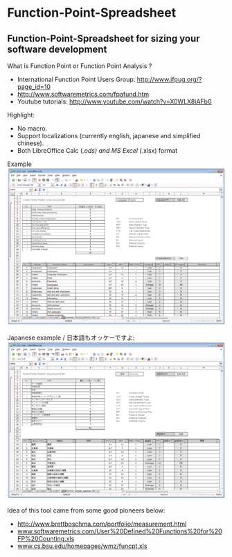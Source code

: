 Function-Point-Spreadsheet
==========================

##  Function-Point-Spreadsheet for sizing your software development

What is Function Point or Function Point Analysis ?
* International Function Point Users Group: http://www.ifpug.org/?page_id=10
* http://www.softwaremetrics.com/fpafund.htm
* Youtube tutorials: http://www.youtube.com/watch?v=X0WLX8iAFb0

Highlight:
* No macro.
* Support localizations (currently english, japanese and simplified chinese).
* Both LibreOffice Calc (*.ods) and MS Excel (*.xlsx) format

Example
![Libre Calc example](/images/image_FP_CALC_ods.png "Sample Calc format")

Japanese example / 日本語もオッケーですよ:
![Libre Calc example - Japanese](/images/image_FP_CALC_ods-ja.png "Sample Calc format - Japanese")

Idea of this tool came from some good pioneers below:
* http://www.brettboschma.com/portfolio/measurement.html
* www.softwaremetrics.com/User%20Defined%20Functions%20for%20FP%20Counting.xls
* www.cs.bsu.edu/homepages/wmz/funcpt.xls‎